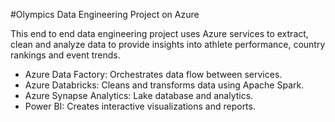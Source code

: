 #Olympics Data Engineering Project on Azure

This end to end data engineering project uses Azure services to extract, clean and analyze data to provide insights into athlete performance, country rankings and event trends.
- Azure Data Factory: Orchestrates data flow between services.
- Azure Databricks: Cleans and transforms data using Apache Spark.
- Azure Synapse Analytics: Lake database and analytics.
- Power BI: Creates interactive visualizations and reports.

